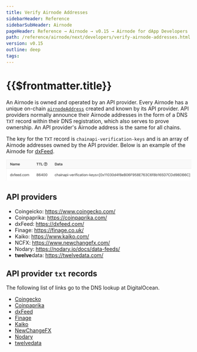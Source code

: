 ```yaml
---
title: Verify Airnode Addresses
sidebarHeader: Reference
sidebarSubHeader: Airnode
pageHeader: Reference → Airnode → v0.15 → Airnode for dApp Developers
path: /reference/airnode/next/developers/verify-airnode-addresses.html
version: v0.15
outline: deep
tags:
---
```


<VersionWarning/>

<PageHeader/>

<SearchHighlight/>

<FlexStartTag/>

# {{$frontmatter.title}}

An Airnode is owned and operated by an API provider. Every Airnode has a unique
on-chain
[`airnodeAddress`](/reference/airnode/next/concepts/airnode.md#airnodeaddress)
created and known by its API provider. API providers normally announce their
Airnode addresses in the form of a DNS `TXT` record within their DNS
registration, which also serves to prove ownership. An API provider's Airnode
address is the same for all chains.

The key for the `TXT` record is `chainapi-verification-keys` and is an array of
Airnode addresses owned by the API provider. Below is an example of the Airnode
for
[dxFeed](https://www.digitalocean.com/community/tools/dns?domain=dxfeed.com#TXT-Records).

![dxfeed-txt-record](../assets/images/txt-record-dxfeed.png)

## API providers

- Coingeicko: https://www.coingecko.com/
- Coinpaprika: https://coinpaprika.com/
- dxFeed: https://dxfeed.com/
- Finage: https://finage.co.uk/
- Kaiko: https://www.kaiko.com/
- NCFX: https://www.newchangefx.com/
- Nodary: https://nodary.io/docs/data-feeds/
- **twelve**data: https://twelvedata.com/

## API provider `txt` records

The following list of links go to the DNS lookup at DigitalOcean.

- [Coingecko](https://www.digitalocean.com/community/tools/dns?domain=coingecko.com#TXT-Records)
- [Coinpaprika](https://www.digitalocean.com/community/tools/dns?domain=coinpaprika.com#TXT-Records)
- [dxFeed](https://www.digitalocean.com/community/tools/dns?domain=dxfeed.com#TXT-Records)
- [Finage](https://www.digitalocean.com/community/tools/dns?domain=finage.co.uk#TXT-Records)
- [Kaiko](https://www.digitalocean.com/community/tools/dns?domain=kaiko.io#TXT-Records)
- [NewChangeFX](https://www.digitalocean.com/community/tools/dns?domain=newchangefx.com#TXT-Records)
- [Nodary](https://www.digitalocean.com/community/tools/dns?domain=nodary.io#TXT-Records)
- [twelvedata](https://www.digitalocean.com/community/tools/dns?domain=twelvedata.com#TXT-Records)
  <FlexEndTag/>
